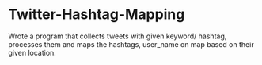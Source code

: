 # Twitter-Hashtag-Mapping
Wrote a program that collects tweets with given keyword/ hashtag, processes them and maps the hashtags, user_name on map based on their given location.
